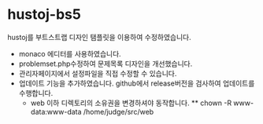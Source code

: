# hustoj-bs5
hustoj를 부트스트랩 디자인 탬플릿을 이용하여 수정하였습니다.
- monaco 에디터를 사용하였습니다.
- problemset.php수정하여 문제목록 디자인을 개선했습니다.
- 관리자페이지에서 설정파일을 직접 수정할 수 있습니다.
- 업데이트 기능을 추가하였습니다. github에서 release버전을 검사하여 업데이트를 수행합니다.
  - web 이하 디렉토리의 소유권을 변경하셔야 동작합니다.
  ** chown -R www-data:www-data /home/judge/src/web
